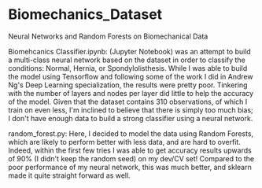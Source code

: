 # Biomechanics_Dataset

Neural Networks and Random Forests on Biomechanical Data

Biomehcanics Classifier.ipynb: (Jupyter Notebook) was an attempt to build a multi-class neural network based on the dataset in order to classify the conditions: Normal, Hernia, or Spondylolisthesis. While I was able to build the model using Tensorflow and following some of the work I did in Andrew Ng's Deep Learning specialization, the results were pretty poor. Tinkering with the number of layers and nodes per layer did little to help the accuracy of the model. Given that the dataset contains 310 observations, of which I train on even less, I'm inclined to believe that there is simply too much bias; I don't have enough data to build a strong classifier using a neural network.

random_forest.py: Here, I decided to model the data using Random Forests, which are likely to perform better with less data, and are hard to overfit. Indeed, within the first few tries I was able to get accuracy results upwards of 90% (I didn't keep the random seed) on my dev/CV set! Compared to the poor performance of my neural network, this was much better, and sklearn made it quite straight forward as well. 


